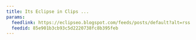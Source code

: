 ```yaml
---
title: Its Eclipse in Clips ...
params:
  feedlink: https://eclipseo.blogspot.com/feeds/posts/default?alt=rss
  feedid: 85e901b3cb93c5d2220738fc8b395feb
---
```

